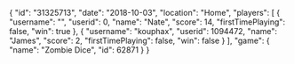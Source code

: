 {
  "id": "31325713",
  "date": "2018-10-03",
  "location": "Home",
  "players": [
    {
      "username": "",
      "userid": 0,
      "name": "Nate",
      "score": 14,
      "firstTimePlaying": false,
      "win": true
    },
    {
      "username": "kouphax",
      "userid": 1094472,
      "name": "James",
      "score": 2,
      "firstTimePlaying": false,
      "win": false
    }
  ],
  "game": {
    "name": "Zombie Dice",
    "id": 62871
  }
}
